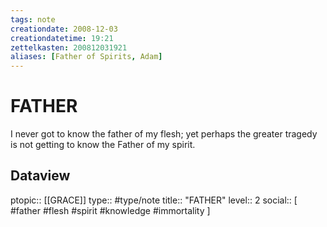```yaml
---
tags: note
creationdate: 2008-12-03
creationdatetime: 19:21
zettelkasten: 200812031921
aliases: [Father of Spirits, Adam]
---
```

# FATHER
I never got to know the father of my flesh; yet perhaps the greater tragedy is not getting to know the Father of my spirit.

## Dataview
ptopic:: [[GRACE]]
type:: #type/note
title:: "FATHER"
level:: 2
social:: [ #father #flesh #spirit #knowledge #immortality ]